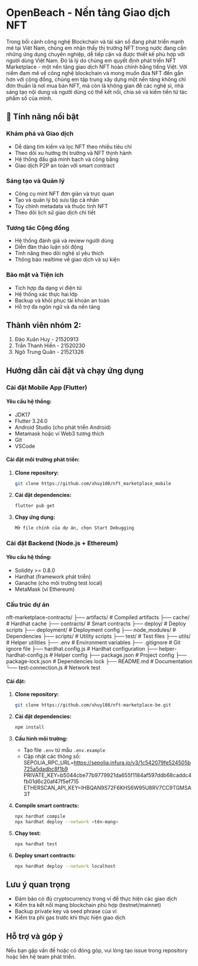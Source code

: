 # OpenBeach - Nền tảng Giao dịch NFT

Trong bối cảnh công nghệ Blockchain và tài sản số đang phát triển mạnh mẽ tại Việt Nam, chúng em nhận thấy thị trường NFT trong nước đang cần những ứng dụng chuyên nghiệp, dễ tiếp cận và được thiết kế phù hợp với người dùng Việt Nam. Đó là lý do chúng em quyết định phát triển NFT Marketplace - một nền tảng giao dịch NFT hoàn chỉnh bằng tiếng Việt.
Với niềm đam mê về công nghệ blockchain và mong muốn đưa NFT đến gần hơn với cộng đồng, chúng em tập trung xây dựng một nền tảng không chỉ đơn thuần là nơi mua bán NFT, mà còn là không gian để các nghệ sĩ, nhà sáng tạo nội dung và người dùng có thể kết nối, chia sẻ và kiếm tiền từ tác phẩm số của mình.

## 🌟 Tính năng nổi bật

### Khám phá và Giao dịch
- Dễ dàng tìm kiếm và lọc NFT theo nhiều tiêu chí
- Theo dõi xu hướng thị trường và NFT thịnh hành
- Hệ thống đấu giá minh bạch và công bằng
- Giao dịch P2P an toàn với smart contract

### Sáng tạo và Quản lý
- Công cụ mint NFT đơn giản và trực quan
- Tạo và quản lý bộ sưu tập cá nhân
- Tùy chỉnh metadata và thuộc tính NFT
- Theo dõi lịch sử giao dịch chi tiết

### Tương tác Cộng đồng
- Hệ thống đánh giá và review người dùng
- Diễn đàn thảo luận sôi động
- Tính năng theo dõi nghệ sĩ yêu thích
- Thông báo realtime về giao dịch và sự kiện

### Bảo mật và Tiện ích
- Tích hợp đa dạng ví điện tử
- Hệ thống xác thực hai lớp
- Backup và khôi phục tài khoản an toàn
- Hỗ trợ đa ngôn ngữ và đa nền tảng

## Thành viên nhóm 2:

1. Đào Xuân Huy - 21520913
2. Trần Thanh Hiền - 21520230
3. Ngô Trung Quân - 21521326

## Hướng dẫn cài đặt và chạy ứng dụng

### Cài đặt Mobile App (Flutter)

#### Yêu cầu hệ thống:

- JDK17
- Flutter 3.24.0
- Android Studio (cho phát triển Android)
- Metamask hoặc ví Web3 tương thích
- Git
- VSCode

#### Cài đặt môi trường phát triển:

1. **Clone repository:**
   ```bash
   git clone https://github.com/xhuy108/nft_marketplace_mobile
   ```

2. **Cài đặt dependencies:**
   ```bash
   flutter pub get
   ```
   
3. **Chạy ứng dụng:**
   ```bash
   Mở file chính của dự án, chọn Start Debugging
   ```

### Cài đặt Backend (Node.js + Ethereum)

#### Yêu cầu hệ thống:

- Solidity >= 0.8.0
- Hardhat (framework phát triển)
- Ganache (cho môi trường test local)
- MetaMask (ví Ethereum)
  
### Cấu trúc dự án
nft-marketplace-contracts/
├── artifacts/               # Compiled artifacts
├── cache/                  # Hardhat cache
├── contracts/              # Smart contracts
├── deploy/                 # Deploy scripts
├── deployment/             # Deployment config
├── node_modules/          # Dependencies
├── scripts/               # Utility scripts
├── test/                  # Test files
├── utils/                 # Helper utilities
├── .env                   # Environment variables
├── .gitignore            # Git ignore file
├── hardhat.config.js      # Hardhat configuration
├── helper-hardhat-config.js # Helper config
├── package.json          # Project config
├── package-lock.json     # Dependencies lock
├── README.md             # Documentation
└── test-connection.js    # Network test

#### Cài đặt:

1. **Clone repository:**
   ```bash
   git clone https://github.com/xhuy108/nft-marketplace-be.git
   ```

2. **Cài đặt dependencies:**
   ```bash
   npm install
   ```

3. **Cấu hình môi trường:**
   - Tạo file `.env` từ mẫu `.env.example`
   - Cập nhật các thông số:
     SEPOLIA_RPC_URL=https://sepolia.infura.io/v3/1c542079fe524505b725a5dadbc8f1b9
     PRIVATE_KEY=b5044cbe77b9779921da655f1184af597ddb68caddc4fb01d6c20af47f5ef715
     ETHERSCAN_API_KEY=IHBQAN9S72F6KHS6W95U8RV7CC9TGMSA3T

4. **Compile smart contracts:**
   ```bash
   npx hardhat compile
   npx hardhat deploy --network <tên-mạng>
   ```

5. **Chạy test:**
   ```bash
   npx hardhat test
   ```

6. **Deploy smart contracts:**
   ```bash
   npx hardhat deploy --network localhost
   ```
   
## Lưu ý quan trọng

- Đảm bảo có đủ cryptocurrency trong ví để thực hiện các giao dịch
- Kiểm tra kết nối mạng blockchain phù hợp (testnet/mainnet)
- Backup private key và seed phrase của ví
- Kiểm tra phí gas trước khi thực hiện giao dịch

## Hỗ trợ và góp ý

Nếu bạn gặp vấn đề hoặc có đóng góp, vui lòng tạo issue trong repository hoặc liên hệ team phát triển.
